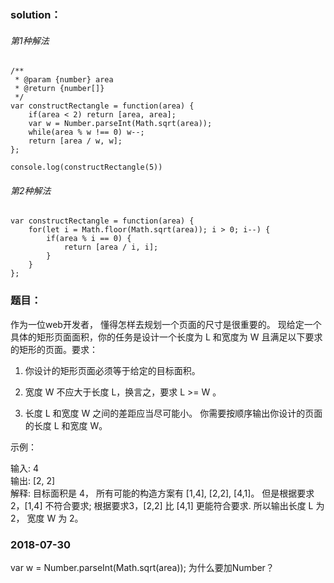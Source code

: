 ### solution：
###### 第1种解法
```
/**
 * @param {number} area
 * @return {number[]}
 */
var constructRectangle = function(area) {
	if(area < 2) return [area, area];
	var w = Number.parseInt(Math.sqrt(area));
	while(area % w !== 0) w--;
	return [area / w, w];
};

console.log(constructRectangle(5))
```
###### 第2种解法
```
var constructRectangle = function(area) {
	for(let i = Math.floor(Math.sqrt(area)); i > 0; i--) {
		if(area % i == 0) {
			return [area / i, i];
		}
	}
};

```

### 题目：
作为一位web开发者， 懂得怎样去规划一个页面的尺寸是很重要的。 现给定一个具体的矩形页面面积，你的任务是设计一个长度为 L 和宽度为 W 且满足以下要求的矩形的页面。要求：

1. 你设计的矩形页面必须等于给定的目标面积。

2. 宽度 W 不应大于长度 L，换言之，要求 L >= W 。

3. 长度 L 和宽度 W 之间的差距应当尽可能小。
你需要按顺序输出你设计的页面的长度 L 和宽度 W。

示例：

输入: 4<br>
输出: [2, 2]<br>
解释: 目标面积是 4， 所有可能的构造方案有 [1,4], [2,2], [4,1]。
但是根据要求2，[1,4] 不符合要求; 根据要求3，[2,2] 比 [4,1] 更能符合要求. 所以输出长度 L 为 2， 宽度 W 为 2。


### 2018-07-30
var w = Number.parseInt(Math.sqrt(area));
为什么要加Number？

<br><br><br><br><br><br>
<br><br><br><br><br><br>
<br><br><br><br><br><br>

